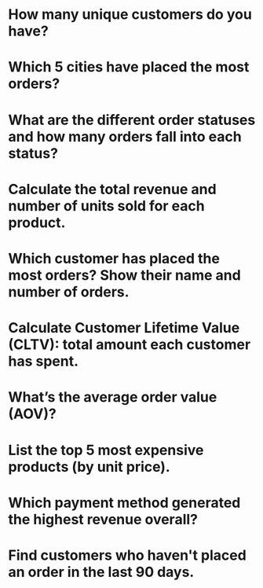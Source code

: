 # How many unique customers do you have?

# Which 5 cities have placed the most orders?

# What are the different order statuses and how many orders fall into each status?

#  Calculate the total revenue and number of units sold for each product.

# Which customer has placed the most orders? Show their name and number of orders.

# Calculate Customer Lifetime Value (CLTV): total amount each customer has spent.

# What’s the average order value (AOV)?

# List the top 5 most expensive products (by unit price).

# Which payment method generated the highest revenue overall?

# Find customers who haven't placed an order in the last 90 days.